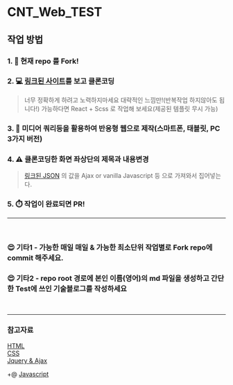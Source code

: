 CNT_Web_TEST
============

## 작업 방법

### 1. :fork_and_knife: 현재 repo 를 Fork!
### 2. :computer: [링크된 사이트](https://cnt-web-test.herokuapp.com)를 보고 클론코딩
> 너무 정확하게 하려고 노력하지마세요 대략적인 느낌만!(반복작업 하지않아도 됩니다!)
> 가능하다면 React + Scss 로 작업해 보세요(제공된 템플릿 무시 가능)
### 3. :iphone: 미디어 쿼리등을 활용하여 반응형 웹으로 제작(스마트폰, 태블릿, PC 3가지 버전)
### 4. :warning: 클론코딩한 화면 좌상단의 제목과 내용변경
> [링크된 JSON](https://heronoah.github.io/CNT_Web_TEST_Ref/test-value/) 의 값을 Ajax or vanilla Javascript 등 으로 가져와서 집어넣는다.
### 5. :stopwatch: 작업이 완료되면 PR!

---

<br />

### :heart_eyes: 기타1 - 가능한 매일 매일 & 가능한 최소단위 작업별로 Fork repo에 commit 해주세요.
### :heart_eyes: 기타2 - repo root 경로에 본인 이름(영어)의 md 파일을 생성하고 간단한 Test에 쓰인 기술블로그를 작성하세요
<br />

---

### 참고자료
[HTML](https://opentutorials.org/course/2039)  
[CSS](https://opentutorials.org/course/2418)  
[Jquery & Ajax](https://opentutorials.org/course/53)  

+@ [Javascript](https://opentutorials.org/course/1375)
